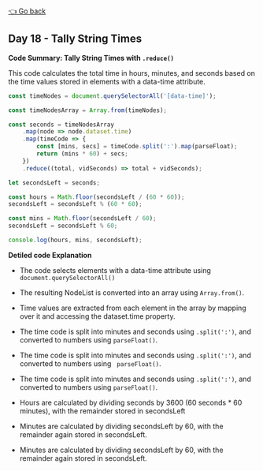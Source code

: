 [👈 Go back](../readme.md)

## Day 18 - Tally String Times

**Code Summary: Tally String Times with ```.reduce()```**

This code calculates the total time in hours, minutes, and seconds based on the time values stored in elements with a data-time attribute.

```javascript
const timeNodes = document.querySelectorAll('[data-time]');

const timeNodesArray = Array.from(timeNodes);

const seconds = timeNodesArray
    .map(node => node.dataset.time)
    .map(timeCode => {
        const [mins, secs] = timeCode.split(':').map(parseFloat);
        return (mins * 60) + secs;
    })
    .reduce((total, vidSeconds) => total + vidSeconds);

let secondsLeft = seconds;

const hours = Math.floor(secondsLeft / (60 * 60));
secondsLeft = secondsLeft % (60 * 60);

const mins = Math.floor(secondsLeft / 60);
secondsLeft = secondsLeft % 60;

console.log(hours, mins, secondsLeft);

```

**Detiled code Explanation**

- The code selects elements with a data-time attribute using ```document.querySelectorAll()```
- The resulting NodeList is converted into an array using ```Array.from()```.

- Time values are extracted from each element in the array by mapping over it and accessing the dataset.time property.
- The time code is split into minutes and seconds using ```.split(':')```, and converted to numbers using ```parseFloat()```.
- The time code is split into minutes and seconds using ```.split(':')```, and converted to numbers using ``` parseFloat()```.
- The time code is split into minutes and seconds using ```.split(':')```, and converted to numbers using ```parseFloat()```.
- Hours are calculated by dividing seconds by 3600 (60 seconds * 60 minutes), with the remainder stored in secondsLeft
- Minutes are calculated by dividing secondsLeft by 60, with the remainder again stored in secondsLeft.
- Minutes are calculated by dividing secondsLeft by 60, with the remainder again stored in secondsLeft.